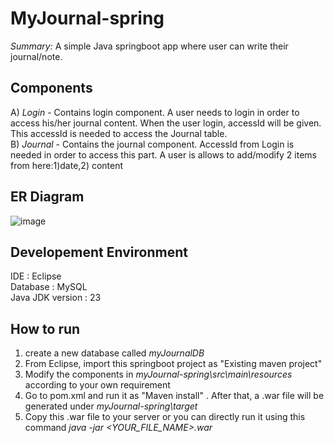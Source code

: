 # MyJournal-spring
<i>Summary:</i> A simple Java springboot app where user can write their journal/note.

## Components
A) <i>Login</i> - Contains login component. A user needs to login in order to access his/her journal content. When the user login, accessId will be given. This accessId is needed to access the Journal table. <br/>
B) <i>Journal</i> - Contains the journal component. AccessId from Login is needed in order to access this part. A user is allows to add/modify 2 items from here:1)date,2) content <br/> 

## ER Diagram
![image](https://github.com/user-attachments/assets/6cfab974-5087-44cb-98c3-6b781ab9cb6e)

## Developement Environment
IDE : Eclipse <br/>
Database : MySQL <br/>
Java JDK version : 23 <br />

## How to run
1) create a new database called <i>myJournalDB</i> <br/>
2) From Eclipse, import this springboot project as "Existing maven project" <br/>
3) Modify the components in <i>myJournal-spring\src\main\resources</i> according to your own requirement <br/>
4) Go to pom.xml and run it as "Maven install" . After that, a .war file will be generated under <i>myJournal-spring\target</i> <br/>
5) Copy this .war file to your server or you can directly run it using this command <i>java -jar <YOUR_FILE_NAME>.war </i>
